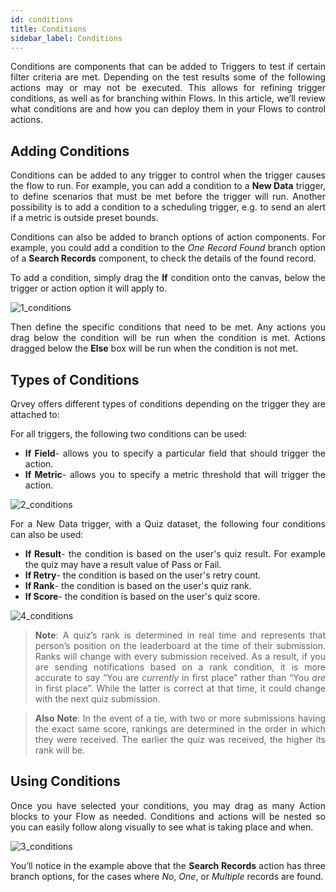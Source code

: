 ```yaml
---
id: conditions
title: Conditions
sidebar_label: Conditions
---
```


<div style="text-align: justify">

Conditions are components that can be added to Triggers to test if certain filter criteria are met. Depending on the test results some of the following actions may or may not be executed. This allows for refining trigger conditions, as well as for branching within Flows. In this article, we’ll review what conditions are and how you can deploy them in your Flows to control actions.

## Adding Conditions
Conditions can be added to any trigger to control when the trigger causes the flow to run. For example, you can add a condition to a **New Data** trigger, to define scenarios that must be met before the trigger will run. Another possibility is to add a condition to a scheduling trigger, e.g. to send an alert if a metric is outside preset bounds. 

Conditions can also be added to branch options of action components. For example, you could add a condition to the _One Record Found_ branch option of a **Search Records** component, to check the details of the found record.

To add a condition, simply drag the **If** condition onto the canvas, below the trigger or action option it will apply to.

![1_conditions](https://s3.amazonaws.com/cdn.qrvey.com/documentation_assets/ui-docs/automation/3.4.6.3_conditions/1_conditions.png#thumbnail)

Then define the specific conditions that need to be met. Any actions you drag below the condition will be run when the condition is met. Actions dragged below the **Else** box will be run when the condition is not met.

## Types of Conditions

Qrvey offers different types of conditions depending on the trigger they are attached to:

For all triggers, the following two conditions can be used:

* **If Field**- allows you to specify a particular field that should trigger the action.
* **If Metric**- allows you to specify a metric threshold that will trigger the action.

![2_conditions](https://s3.amazonaws.com/cdn.qrvey.com/documentation_assets/ui-docs/automation/3.4.6.3_conditions/2_conditions.png#thumbnail-60)

For a New Data trigger, with a Quiz dataset, the following four conditions can also be used:

* **If Result**- the condition is based on the user's quiz result. For example the quiz may have a result value of Pass or Fail.
* **If Retry**- the condition is based on the user's retry count.
* **If Rank**- the condition is based on the user's quiz rank.
* **If Score**- the condition is based on the user's quiz score.

![4_conditions](https://s3.amazonaws.com/cdn.qrvey.com/documentation_assets/ui-docs/automation/3.4.6.3_conditions/4_conditions.png#thumbnail)


>**Note**: A quiz’s rank is determined in real time and represents that person’s position on the leaderboard at the time of their submission. Ranks will change with every submission received. As a result, if you are sending notifications based on a rank condition, it is more accurate to say “You are _currently_ in first place” rather than “You _are_ in first place”. While the latter is correct at that time, it could change with the next quiz submission.

>**Also Note**: In the event of a tie, with two or more submissions having the exact same score, rankings are determined in the order in which they were received. The earlier the quiz was received, the higher its rank will be.

## Using Conditions
Once you have selected your conditions, you may drag as many Action blocks to your Flow as needed. Conditions and actions will be nested so you can easily follow along visually to see what is taking place and when.

![3_conditions](https://s3.amazonaws.com/cdn.qrvey.com/documentation_assets/ui-docs/automation/3.4.6.3_conditions/3_conditions.png#thumbnail)

You’ll notice in the example above that the **Search Records** action has three branch options, for the cases where _No_, _One_, or _Multiple_ records are found.
